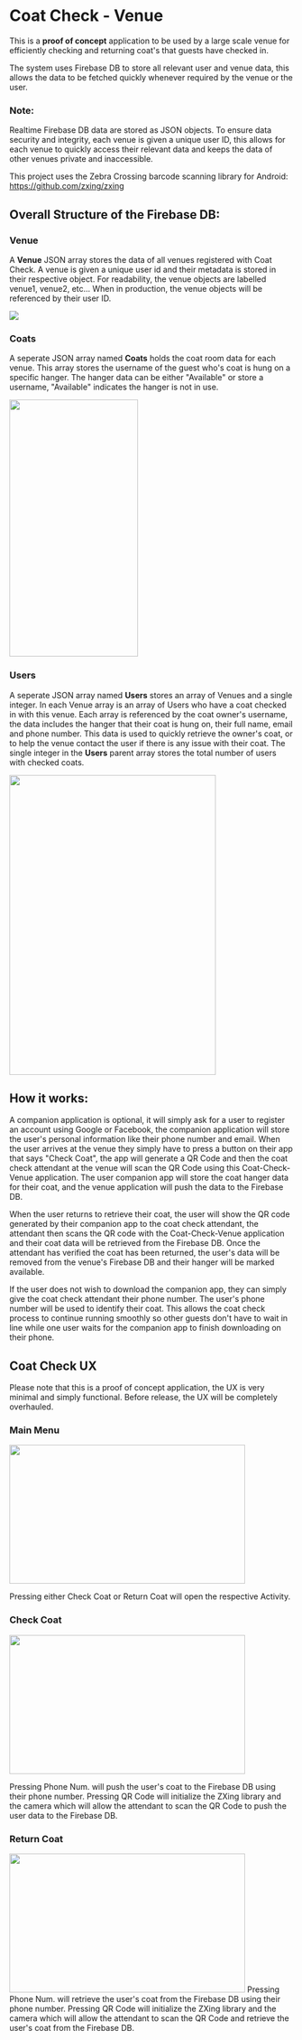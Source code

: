 # Coat Check - Venue

This is a **proof of concept** application to be used by a large scale venue for efficiently checking and
returning coat's that guests have checked in.

The system uses Firebase DB to store all relevant user and venue data, this allows the data to be 
fetched quickly whenever required by the venue or the user.

### Note:
Realtime Firebase DB data are stored as JSON objects. To ensure data security and integrity, each venue is given a unique user ID,
this allows for each venue to quickly access their relevant data and keeps the data of other venues private and inaccessible.

This project uses the Zebra Crossing barcode scanning library for Android: https://github.com/zxing/zxing

## **Overall Structure of the Firebase DB:**
### Venue
A **Venue** JSON array stores the data of all venues registered with Coat Check. 
A venue is given a unique user id and their metadata is stored in their respective object. For readability, 
the venue objects are labelled venue1, venue2, etc... When in production, the venue objects will be referenced by their user ID.

<img src="/rm-images/Venue.PNG" />

### Coats
A seperate JSON array named **Coats** holds the coat room data for each venue. This array stores the username of the guest who's coat is 
hung on a specific hanger. The hanger data can be either "Available" or store a username, "Available" indicates the hanger is not in use.

<img src="/rm-images/Coats.PNG" width=228 height=455/>

### Users
A seperate JSON array named **Users** stores an array of Venues and a single integer. In each Venue array is an array of Users who have
a coat checked in with this venue. Each array is referenced by the coat owner's username, the data includes the hanger that their coat is hung on, their full name, email and phone number. This data is used to quickly retrieve the owner's coat, or to help the venue contact the user if there is any issue with their coat. The single integer in the **Users** parent array stores the total number of users with checked coats.

<img src="/rm-images/Users.PNG" width=366 height=531/>

## **How it works:**
A companion application is optional, it will simply ask for a user to register an account using Google or Facebook, the companion application will store the user's personal information like their phone number and email. When the user arrives at the venue they simply have to press a button on their app that says "Check Coat", the app will generate a QR Code and then the coat check attendant at the venue will scan the QR Code using this Coat-Check-Venue application. The user companion app will store the coat hanger data for their coat, and the venue application will push the data to the Firebase DB.

When the user returns to retrieve their coat, the user will show the QR code generated by their companion app to the coat check attendant, the attendant then scans the QR code with the Coat-Check-Venue application and their coat data will be retrieved from the Firebase DB. Once the attendant has verified the coat has been returned, the user's data will be removed from the venue's Firebase DB and their hanger will be marked available.

If the user does not wish to download the companion app, they can simply give the coat check attendant their phone number. The user's
phone number will be used to identify their coat. This allows the coat check process to continue running smoothly so other guests don't
have to wait in line while one user waits for the companion app to finish downloading on their phone.

## Coat Check UX
Please note that this is a proof of concept application, the UX is very minimal and simply functional. Before release, the UX will be
completely overhauled.

### **Main Menu**
<img src="/rm-images/MainMenu.PNG" width=418 height=246/>

Pressing either Check Coat or Return Coat will open the respective Activity.

### **Check Coat**
<img src="/rm-images/Check.PNG" width=418 height=246/>

Pressing Phone Num. will push the user's coat to the Firebase DB using their phone number. Pressing QR Code will initialize the ZXing library and the camera which will allow the attendant to scan the QR Code to push the user data to the Firebase DB.


### **Return Coat**
<img src="/rm-images/Return.PNG" width=418 height=246/>
Pressing Phone Num. will retrieve the user's coat from the Firebase DB using their phone number. Pressing QR Code will initialize the ZXing library and the camera which will allow the attendant to scan the QR Code and retrieve the user's coat from the Firebase DB.
